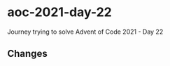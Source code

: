 # aoc-2021-day-22

Journey trying to solve Advent of Code 2021 - Day 22

## Changes

<insert stuff here>
